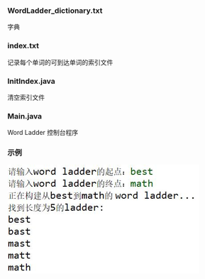 ### WordLadder_dictionary.txt   

字典

### index.txt

记录每个单词的可到达单词的索引文件

### InitIndex.java

清空索引文件

### Main.java

Word Ladder 控制台程序


### 示例


![dd](https://raw.githubusercontent.com/RoyLJH/Toys-and-fun/master/Word%20Ladder/Pic.jpg)
